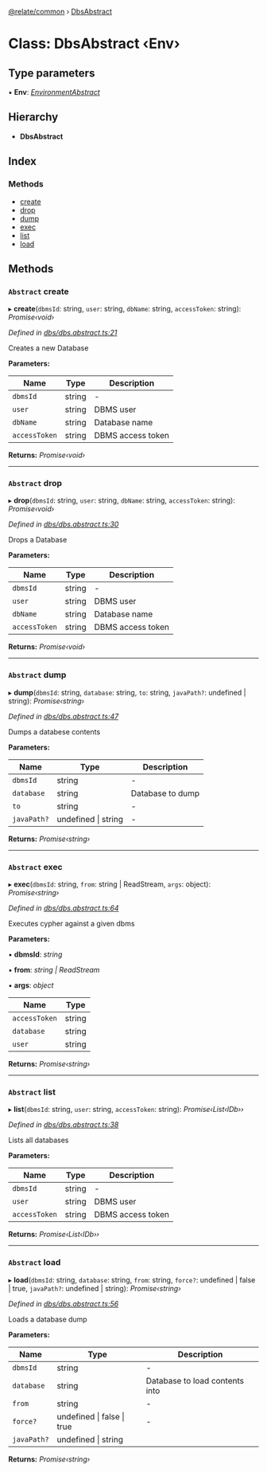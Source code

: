 [@relate/common](../README.md) › [DbsAbstract](dbsabstract.md)

# Class: DbsAbstract ‹**Env**›

## Type parameters

▪ **Env**: *[EnvironmentAbstract](environmentabstract.md)*

## Hierarchy

* **DbsAbstract**

## Index

### Methods

* [create](dbsabstract.md#abstract-create)
* [drop](dbsabstract.md#abstract-drop)
* [dump](dbsabstract.md#abstract-dump)
* [exec](dbsabstract.md#abstract-exec)
* [list](dbsabstract.md#abstract-list)
* [load](dbsabstract.md#abstract-load)

## Methods

### `Abstract` create

▸ **create**(`dbmsId`: string, `user`: string, `dbName`: string, `accessToken`: string): *Promise‹void›*

*Defined in [dbs/dbs.abstract.ts:21](https://github.com/neo4j-devtools/relate/blob/master/packages/common/src/entities/dbs/dbs.abstract.ts#L21)*

Creates a new Database

**Parameters:**

Name | Type | Description |
------ | ------ | ------ |
`dbmsId` | string | - |
`user` | string | DBMS user |
`dbName` | string | Database name |
`accessToken` | string | DBMS access token  |

**Returns:** *Promise‹void›*

___

### `Abstract` drop

▸ **drop**(`dbmsId`: string, `user`: string, `dbName`: string, `accessToken`: string): *Promise‹void›*

*Defined in [dbs/dbs.abstract.ts:30](https://github.com/neo4j-devtools/relate/blob/master/packages/common/src/entities/dbs/dbs.abstract.ts#L30)*

Drops a Database

**Parameters:**

Name | Type | Description |
------ | ------ | ------ |
`dbmsId` | string | - |
`user` | string | DBMS user |
`dbName` | string | Database name |
`accessToken` | string | DBMS access token  |

**Returns:** *Promise‹void›*

___

### `Abstract` dump

▸ **dump**(`dbmsId`: string, `database`: string, `to`: string, `javaPath?`: undefined | string): *Promise‹string›*

*Defined in [dbs/dbs.abstract.ts:47](https://github.com/neo4j-devtools/relate/blob/master/packages/common/src/entities/dbs/dbs.abstract.ts#L47)*

Dumps a databese contents

**Parameters:**

Name | Type | Description |
------ | ------ | ------ |
`dbmsId` | string | - |
`database` | string | Database to dump |
`to` | string | - |
`javaPath?` | undefined &#124; string | - |

**Returns:** *Promise‹string›*

___

### `Abstract` exec

▸ **exec**(`dbmsId`: string, `from`: string | ReadStream, `args`: object): *Promise‹string›*

*Defined in [dbs/dbs.abstract.ts:64](https://github.com/neo4j-devtools/relate/blob/master/packages/common/src/entities/dbs/dbs.abstract.ts#L64)*

Executes cypher against a given dbms

**Parameters:**

▪ **dbmsId**: *string*

▪ **from**: *string | ReadStream*

▪ **args**: *object*

Name | Type |
------ | ------ |
`accessToken` | string |
`database` | string |
`user` | string |

**Returns:** *Promise‹string›*

___

### `Abstract` list

▸ **list**(`dbmsId`: string, `user`: string, `accessToken`: string): *Promise‹List‹IDb››*

*Defined in [dbs/dbs.abstract.ts:38](https://github.com/neo4j-devtools/relate/blob/master/packages/common/src/entities/dbs/dbs.abstract.ts#L38)*

Lists all databases

**Parameters:**

Name | Type | Description |
------ | ------ | ------ |
`dbmsId` | string | - |
`user` | string | DBMS user |
`accessToken` | string | DBMS access token  |

**Returns:** *Promise‹List‹IDb››*

___

### `Abstract` load

▸ **load**(`dbmsId`: string, `database`: string, `from`: string, `force?`: undefined | false | true, `javaPath?`: undefined | string): *Promise‹string›*

*Defined in [dbs/dbs.abstract.ts:56](https://github.com/neo4j-devtools/relate/blob/master/packages/common/src/entities/dbs/dbs.abstract.ts#L56)*

Loads a database dump

**Parameters:**

Name | Type | Description |
------ | ------ | ------ |
`dbmsId` | string | - |
`database` | string | Database to load contents into |
`from` | string | - |
`force?` | undefined &#124; false &#124; true | - |
`javaPath?` | undefined &#124; string |   |

**Returns:** *Promise‹string›*
